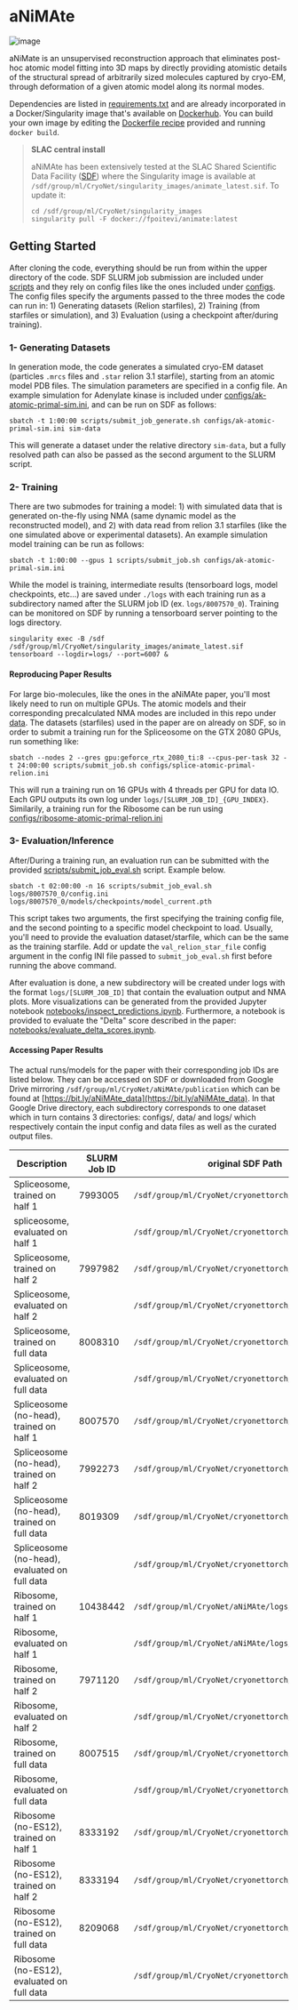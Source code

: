 # aNiMAte

![image](https://user-images.githubusercontent.com/696719/234671408-a180f593-bb26-4742-b11b-42f75b25be3a.png)

aNiMate is an unsupervised reconstruction approach that eliminates post-hoc atomic model fitting into 3D maps by directly providing atomistic details of the structural spread of arbitrarily sized molecules captured by cryo-EM, through deformation of a given atomic model along its normal modes.

Dependencies are listed in [requirements.txt](requirements.txt) and are already incorporated in a Docker/Singularity image that's available on [Dockerhub](https://hub.docker.com/repository/docker/fpoitevi/animate). You can build your own image by editing the [Dockerfile recipe](Dockerfile) provided and running `docker build`. 

> **SLAC central install**
> 
> aNiMAte has been extensively tested at the SLAC Shared Scientific Data Facility ([SDF](https://sdf.slac.stanford.edu/public/doc/#/)) where the Singularity image is available at `/sdf/group/ml/CryoNet/singularity_images/animate_latest.sif`. To update it:
> ```
> cd /sdf/group/ml/CryoNet/singularity_images
> singularity pull -F docker://fpoitevi/animate:latest
> ```

## Getting Started
After cloning the code, everything should be run from within the upper directory of the code. SDF SLURM job submission are included under [scripts](scripts) and they rely on config files like the ones included under [configs](configs). The config files specify the arguments passed to the three modes the code can run in: 1) Generating datasets (Relion starfiles), 2) Training (from starfiles or simulation), and 3) Evaluation (using a checkpoint after/during training).


### 1- Generating Datasets
In generation mode, the code generates a simulated cryo-EM dataset (particles `.mrcs` files and `.star` relion 3.1 starfile), starting from an atomic model PDB files. The simulation parameters are specified in a config file. An example simulation for Adenylate kinase is included under [configs/ak-atomic-primal-sim.ini](configs/ak-atomic-primal-sim.ini), and can be run on SDF as follows:
```
sbatch -t 1:00:00 scripts/submit_job_generate.sh configs/ak-atomic-primal-sim.ini sim-data
```
This will generate a dataset under the relative directory `sim-data`, but a fully resolved path can also be passed as the second argument to the SLURM script.

### 2- Training
There are two submodes for training a model: 1) with simulated data that is generated on-the-fly using NMA (same dynamic model as the reconstructed model), and 2) with data read from relion 3.1 starfiles (like the one simulated above or experimental datasets). An example simulation model training can be run as follows:
```
sbatch -t 1:00:00 --gpus 1 scripts/submit_job.sh configs/ak-atomic-primal-sim.ini
```
While the model is training, intermediate results (tensorboard logs, model checkpoints, etc...) are saved under `./logs` with each training run as a subdirectory named after the SLURM job ID (ex. `logs/8007570_0`). Training can be monitored on SDF by running a tensorboard server pointing to the logs directory.
```
singularity exec -B /sdf /sdf/group/ml/CryoNet/singularity_images/animate_latest.sif tensorboard --logdir=logs/ --port=6007 &
```
#### Reproducing Paper Results
For large bio-molecules, like the ones in the aNiMAte paper, you'll most likely need to run on multiple GPUs. The atomic models and their corresponding precalculated NMA modes are included in this repo under [data](data). The datasets (starfiles) used in the paper are on already on SDF, so in order to submit a training run for the Spliceosome on the GTX 2080 GPUs, run something like:
```
sbatch --nodes 2 --gres gpu:geforce_rtx_2080_ti:8 --cpus-per-task 32 -t 24:00:00 scripts/submit_job.sh configs/splice-atomic-primal-relion.ini
```
This will run a training run on 16 GPUs with 4 threads per GPU for data IO. Each GPU outputs its own log under `logs/[SLURM_JOB_ID]_{GPU_INDEX}`. Similarily, a training run for the Ribosome can be run using [configs/ribosome-atomic-primal-relion.ini](configs/ribosome-atomic-primal-relion.ini)

### 3- Evaluation/Inference
After/During a training run, an evaluation run can be submitted with the provided [scripts/submit_job_eval.sh](scripts/submit_job_eval.sh) script. Example below. 
```
sbatch -t 02:00:00 -n 16 scripts/submit_job_eval.sh logs/8007570_0/config.ini logs/8007570_0/models/checkpoints/model_current.pth
```
This script takes two arguments, the first specifying the training config file, and the second pointing to a specific model checkpoint to load.
Usually, you'll need to provide the evaluation dataset/starfile, which can be the same as the training starfile. Add or update the `val_relion_star_file` config argument in the config INI file passed to `submit_job_eval.sh` first before running the above command. 

After evaluation is done, a new subdirectory will be created under logs with the format `logs/[SLURM_JOB_ID]` that contain the evaluation output and NMA plots. More visualizations can be generated from the provided Jupyter notebook [notebooks/inspect_predictions.ipynb](notebooks/inspect_predictions.ipynb). Furthermore, a notebook is provided to evaluate the "Delta" score described in the paper: [notebooks/evaluate_delta_scores.ipynb](notebooks/evaluate_delta_scores.ipynb). 

#### Accessing Paper Results

The actual runs/models for the paper with their corresponding job IDs are listed below. They can be accessed on SDF or downloaded from Google Drive mirroring `/sdf/group/ml/CryoNet/aNiMAte/publication` which can be found at [https://bit.ly/aNiMAte_data](https://bit.ly/aNiMAte_data). In that Google Drive directory, each subdirectory corresponds to one dataset which in turn contains 3 directories: configs/, data/ and logs/ which respectively contain the input config and data files as well as the curated output files.

| Description | SLURM Job ID | original SDF Path | curated SDF Path |
| ----------- | ----------- | ----------- | ----------- |
| Spliceosome, trained on half 1 | 7993005 | `/sdf/group/ml/CryoNet/cryonettorch/logs/7993005_0` | `/sdf/group/ml/CryoNet/aNiMAte/publication/empiar10180/logs/7993005_0` |
| spliceosome, evaluated on half 1 | | `/sdf/group/ml/CryoNet/cryonettorch/logs/7993005` | `/sdf/group/ml/CryoNet/aNiMAte/publication/empiar10180/logs/7993005` |
| Spliceosome, trained on half 2 | 7997982 | `/sdf/group/ml/CryoNet/cryonettorch/logs/7997982_0` | `/sdf/group/ml/CryoNet/aNiMAte/publication/empiar10180/logs/7997982_0` |
| Spliceosome, evaluated on half 2 | | `/sdf/group/ml/CryoNet/cryonettorch/logs/7997982` | `/sdf/group/ml/CryoNet/aNiMAte/publication/empiar10180/logs/7997982` |
| Spliceosome, trained on full data | 8008310 | `/sdf/group/ml/CryoNet/cryonettorch/logs/8008310_0` | `/sdf/group/ml/CryoNet/aNiMAte/publication/empiar10180/logs/8008310_0` |
| Spliceosome, evaluated on full data | | `/sdf/group/ml/CryoNet/cryonettorch/logs/8008310` | `/sdf/group/ml/CryoNet/aNiMAte/publication/empiar10180/logs/8008310` |
| Spliceosome (no-head), trained on half 1 | 8007570 | `/sdf/group/ml/CryoNet/cryonettorch/logs/8007570_0` | |
| Spliceosome (no-head), trained on half 2 | 7992273 | `/sdf/group/ml/CryoNet/cryonettorch/logs/7992273_0` | |
| Spliceosome (no-head), trained on full data | 8019309 | `/sdf/group/ml/CryoNet/cryonettorch/logs/8019309_0` | `/sdf/group/ml/CryoNet/aNiMAte/publication/empiar10180/logs/8019309_0`|
| Spliceosome (no-head), evaluated on full data | | `/sdf/group/ml/CryoNet/cryonettorch/logs/8019309` | `/sdf/group/ml/CryoNet/aNiMAte/publication/empiar10180/logs/8019309` |
| Ribosome, trained on half 1 | 10438442 | `/sdf/group/ml/CryoNet/aNiMAte/logs/10438442_0` | `/sdf/group/ml/CryoNet/aNiMAte/publication/empiar10028/logs/10438442_0` |
| Ribosome, evaluated on half 1 | | `/sdf/group/ml/CryoNet/aNiMAte/logs/10438442` | `/sdf/group/ml/CryoNet/aNiMAte/publication/empiar10028/logs/10438442` |
| Ribosome, trained on half 2 | 7971120 | `/sdf/group/ml/CryoNet/cryonettorch/logs/7971120_0` | `/sdf/group/ml/CryoNet/aNiMAte/publication/empiar10028/logs/7971120_0` |
| Ribosome, evaluated on half 2 | | `/sdf/group/ml/CryoNet/cryonettorch/logs/7971120` | `/sdf/group/ml/CryoNet/aNiMAte/publication/empiar10028/logs/7971120` |
| Ribosome, trained on full data | 8007515 | `/sdf/group/ml/CryoNet/cryonettorch/logs/8007515_0` | `/sdf/group/ml/CryoNet/aNiMAte/publication/empiar10028/logs/8007515_0` |
| Ribosome, evaluated on full data | | `/sdf/group/ml/CryoNet/cryonettorch/logs/8007515` | `/sdf/group/ml/CryoNet/aNiMAte/publication/empiar10028/logs/8007515` |
| Ribosome (no-ES12), trained on half 1 | 8333192 | `/sdf/group/ml/CryoNet/cryonettorch/logs/8333192_0` | |
| Ribosome (no-ES12), trained on half 2 | 8333194 | `/sdf/group/ml/CryoNet/cryonettorch/logs/8333194_0` | |
| Ribosome (no-ES12), trained on full data | 8209068 | `/sdf/group/ml/CryoNet/cryonettorch/logs/8209068_0` | `/sdf/group/ml/CryoNet/aNiMAte/publication/empiar10028/logs/8209068_0` |
| Ribosome (no-ES12), evaluated on full data | | `/sdf/group/ml/CryoNet/cryonettorch/logs/8209068` | `/sdf/group/ml/CryoNet/aNiMAte/publication/empiar10028/logs/8209068` |
